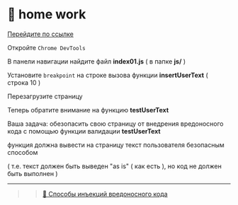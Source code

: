 # 💼 home work

[Перейдите по ссылке](https://garevna.github.io/js-samples/#01)

Откройте `Chrome DevTools`

В панели навигации найдите файл  **index01.js**  ( в папке  **js/** )

Установите  `breakpoint`  на строке вызова функции   **insertUserText**  ( строка 10 )

Перезагрузите страницу

Теперь обратите внимание на функцию  **testUserText**

Ваша задача:  обезопасить свою страницу от внедрения вредоносного кода с помощью функции валидации  **testUserText**

функция должна вывести на страницу текст пользователя безопасным способом

( т.е. текст должен быть выведен "as is" ( как есть ), но код не должен быть выполнен )

***
>> [🔗 Способы инъекций вредоносного кода](https://www.owasp.org/index.php/XSS_Filter_Evasion_Cheat_Sheet#Image_XSS_using_the_JavaScript_directive)